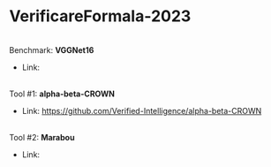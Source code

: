 # VerificareFormala-2023

<br>Benchmark: **VGGNet16**</br>
* Link:

<br>Tool #1: **alpha-beta-CROWN**</br>
* Link: <a href="https://github.com/Verified-Intelligence/alpha-beta-CROWN" target="_blank">https://github.com/Verified-Intelligence/alpha-beta-CROWN</a>


<br>Tool #2: **Marabou**</br>
* Link: 
